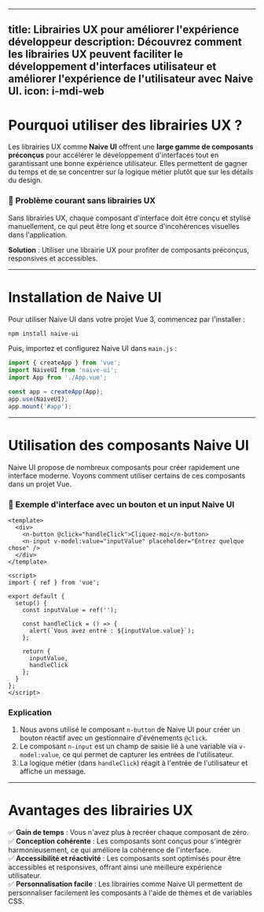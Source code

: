 
---
title: Librairies UX pour améliorer l'expérience développeur
description: Découvrez comment les librairies UX peuvent faciliter le développement d'interfaces utilisateur et améliorer l'expérience de l'utilisateur avec Naive UI.
icon: i-mdi-web
---

# Pourquoi utiliser des librairies UX ?

Les librairies UX comme **Naive UI** offrent une **large gamme de composants préconçus** pour accélérer le développement d'interfaces tout en garantissant une bonne expérience utilisateur. Elles permettent de gagner du temps et de se concentrer sur la logique métier plutôt que sur les détails du design.

### 📌 Problème courant sans librairies UX

Sans librairies UX, chaque composant d'interface doit être conçu et stylisé manuellement, ce qui peut être long et source d'incohérences visuelles dans l'application.

**Solution** : Utiliser une librairie UX pour profiter de composants préconçus, responsives et accessibles.

---

# Installation de Naive UI

Pour utiliser Naive UI dans votre projet Vue 3, commencez par l'installer :

```sh
npm install naive-ui
```

Puis, importez et configurez Naive UI dans `main.js` :

```js
import { createApp } from 'vue';
import NaiveUI from 'naive-ui';
import App from './App.vue';

const app = createApp(App);
app.use(NaiveUI);
app.mount('#app');
```

---

# Utilisation des composants Naive UI

Naive UI propose de nombreux composants pour créer rapidement une interface moderne. Voyons comment utiliser certains de ces composants dans un projet Vue.

### 📌 Exemple d'interface avec un bouton et un input Naive UI

```vue
<template>
  <div>
    <n-button @click="handleClick">Cliquez-moi</n-button>
    <n-input v-model:value="inputValue" placeholder="Entrez quelque chose" />
  </div>
</template>

<script>
import { ref } from 'vue';

export default {
  setup() {
    const inputValue = ref('');

    const handleClick = () => {
      alert(`Vous avez entré : ${inputValue.value}`);
    };

    return {
      inputValue,
      handleClick
    };
  }
};
</script>
```

### Explication

1. Nous avons utilisé le composant `n-button` de Naive UI pour créer un bouton réactif avec un gestionnaire d'événements `@click`.
2. Le composant `n-input` est un champ de saisie lié à une variable via `v-model:value`, ce qui permet de capturer les entrées de l'utilisateur.
3. La logique métier (dans `handleClick`) réagit à l'entrée de l'utilisateur et affiche un message.

---

# Avantages des librairies UX

✅ **Gain de temps** : Vous n'avez plus à recréer chaque composant de zéro.  
✅ **Conception cohérente** : Les composants sont conçus pour s'intégrer harmonieusement, ce qui améliore la cohérence de l'interface.  
✅ **Accessibilité et réactivité** : Les composants sont optimisés pour être accessibles et responsives, offrant ainsi une meilleure expérience utilisateur.  
✅ **Personnalisation facile** : Les librairies comme Naive UI permettent de personnaliser facilement les composants à l'aide de thèmes et de variables CSS.

